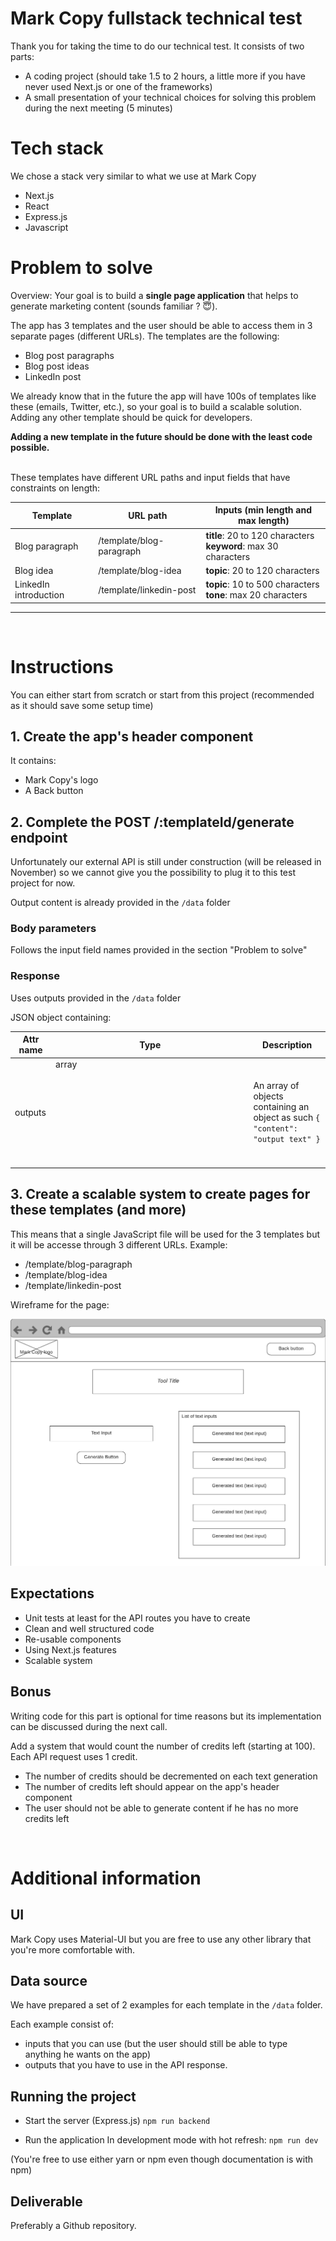 # Mark Copy fullstack technical test

Thank you for taking the time to do our technical test. It consists of two parts:

- A coding project (should take 1.5 to 2 hours, a little more if you have never used Next.js or one of the frameworks)
- A small presentation of your technical choices for solving this problem during the next meeting (5 minutes)

# Tech stack

We chose a stack very similar to what we use at Mark Copy

- Next.js
- React
- Express.js
- Javascript

# Problem to solve

Overview: Your goal is to build a **single page application** that helps to generate marketing content (sounds familiar ? 😇).

The app has 3 templates and the user should be able to access them in 3 separate pages (different URLs). The templates are the following:

- Blog post paragraphs
- Blog post ideas
- LinkedIn post

We already know that in the future the app will have 100s of templates like these (emails, Twitter, etc.), so your goal is to build a scalable solution. Adding any other template should be quick for developers.

**Adding a new template in the future should be done with the least code possible.**
<br/><br/>

These templates have different URL paths and input fields that have constraints on length:

| Template              | URL path                 | Inputs (min length and max length)                                 |
| --------------------- | ------------------------ | ------------------------------------------------------------------ |
| Blog paragraph        | /template/blog-paragraph | **title**: 20 to 120 characters<br/>**keyword**: max 30 characters |
| Blog idea             | /template/blog-idea      | **topic**: 20 to 120 characters                                    |
| LinkedIn introduction | /template/linkedin-post  | **topic**: 10 to 500 characters<br/>**tone**: max 20 characters    |

<hr />
<br/>

# Instructions

You can either start from scratch or start from this project (recommended as it should save some setup time)

## 1. Create the app's header component

It contains:

- Mark Copy's logo
- A Back button

## 2. Complete the POST /:templateId/generate endpoint

Unfortunately our external API is still under construction (will be released in November) so we cannot give you the possibility to plug it to this test project for now.

Output content is already provided in the `/data` folder

### Body parameters

Follows the input field names provided in the section "Problem to solve"

### Response

Uses outputs provided in the `/data` folder

JSON object containing:

| Attr name | Type          | Description                                                                     |
| --------- | ------------- | ------------------------------------------------------------------------------- |
| outputs   | array<object> | An array of objects containing an object as such `{ "content": "output text" }` |

## 3. Create a scalable system to create pages for these templates (and more)

This means that a single JavaScript file will be used for the 3 templates but it will be accesse through 3 different URLs. Example:

- /template/blog-paragraph
- /template/blog-idea
- /template/linkedin-post

Wireframe for the page:

![Dynamic page wireframe](./src/public/dynamic-page-wireframe.png)

## Expectations

- Unit tests at least for the API routes you have to create
- Clean and well structured code
- Re-usable components
- Using Next.js features
- Scalable system

## Bonus

Writing code for this part is optional for time reasons but its implementation can be discussed during the next call.

Add a system that would count the number of credits left (starting at 100). Each API request uses 1 credit.

- The number of credits should be decremented on each text generation
- The number of credits left should appear on the app's header component
- The user should not be able to generate content if he has no more credits left

<br/>

# Additional information

## UI

Mark Copy uses Material-UI but you are free to use any other library that you're more comfortable with.

## Data source

We have prepared a set of 2 examples for each template in the `/data` folder.

Each example consist of:

- inputs that you can use (but the user should still be able to type anything he wants on the app)
- outputs that you have to use in the API response.

## Running the project

- Start the server (Express.js)
  `npm run backend`

- Run the application
  In development mode with hot refresh: `npm run dev`

(You're free to use either yarn or npm even though documentation is with npm)

## Deliverable

Preferably a Github repository.
